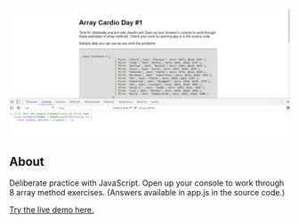 ![Array Cardio Day Day 1](screenshot.png)

## About
Deliberate practice with JavaScript. Open up your console to work through 8 array method exercises. (Answers available in app.js in the source code.)

[Try the live demo here.](https://cdn.rawgit.com/StephanieCunnane/javascript30/dfbf9600/04%20-%20Array%20Cardio%20Day%201/index.html)
